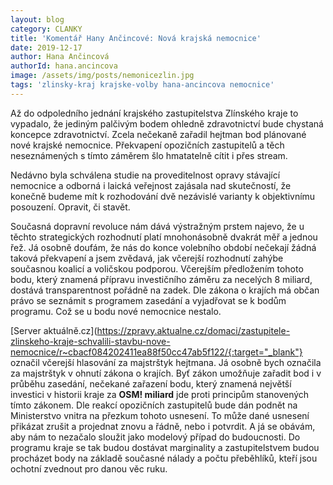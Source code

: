 ```yaml
---
layout: blog
category: CLANKY
title: 'Komentář Hany Ančincové: Nová krajská nemocnice'
date: 2019-12-17
author: Hana Ančincová
authorId: hana.ancincova
image: /assets/img/posts/nemonicezlin.jpg
tags: 'zlinsky-kraj krajske-volby hana-ancincova nemocnice'
---
```


Až do odpoledního jednání krajského zastupitelstva Zlínského kraje to vypadalo, že jediným palčivým bodem ohledně zdravotnictví bude chystaná koncepce zdravotnictví. Zcela nečekaně zařadil hejtman bod plánované nové krajské nemocnice. Překvapení opozičních zastupitelů a těch neseznámených s tímto záměrem šlo hmatatelně cítit i přes stream. 

Nedávno byla schválena studie na proveditelnost opravy stávající nemocnice a odborná i laická veřejnost zajásala nad skutečností, že konečně budeme mít k rozhodování dvě  nezávislé varianty k objektivnímu posouzení. Opravit, či stavět. 

Současná dopravní revoluce nám dává výstražným prstem najevo, že u těchto strategických rozhodnutí platí mnohonásobně dvakrát měř a jednou řež. Já osobně doufám, že nás do konce volebního období nečekají žádná taková překvapení a jsem zvědavá, jak včerejší rozhodnutí zahýbe současnou koalicí a voličskou podporou. Včerejším předložením tohoto bodu, který znamená přípravu investičního záměru za necelých 8 miliard, dostává transparentnost pořádně na zadek. Dle zákona o krajích má občan právo se seznámit s programem zasedání a vyjadřovat se k bodům programu. Což se u bodu nové nemocnice nestalo.   

[Server aktuálně.cz](https://zpravy.aktualne.cz/domaci/zastupitele-zlinskeho-kraje-schvalili-stavbu-nove-nemocnice/r~cbacf084202411ea88f50cc47ab5f122/{:target="_blank"} označil včerejší hlasování za majstrštyk hejtmana. Já osobně bych označila za majstrštyk v ohnutí zákona o krajích. Byť zákon umožňuje zařadit bod i v průběhu zasedání, nečekané zařazení bodu, který znamená největší investici v historii kraje za **OSM! miliard** jde proti principům stanovených tímto zákonem. Dle reakcí opozičních zastupitelů bude dán podnět na Ministerstvo vnitra na přezkum tohoto usnesení. To může dané usnesení přikázat zrušit a projednat znovu a řádně, nebo i potvrdit. A já se obávám, aby nám to nezačalo sloužit jako modelový případ do budoucnosti. Do programu kraje se tak budou dostávat marginality a zastupitelstvem budou procházet body na základě současné nálady a počtu přeběhlíků, kteří jsou ochotní zvednout pro danou věc ruku.
